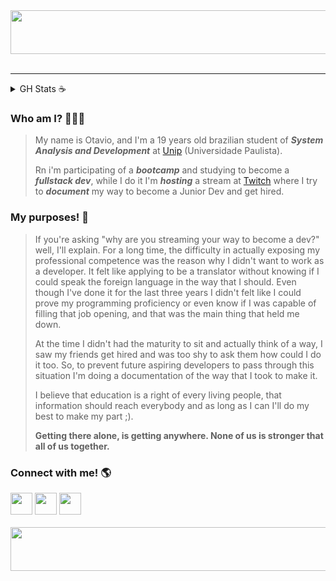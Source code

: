 <div align="center">
    <img src="https://i.pinimg.com/originals/f4/52/a2/f452a2f4b634b3011e065da8eaf0a5c3.gif" height="70" width="1100" alt="up_logo"/>
</div>
</br>
<hr>
  <details>
    <summary> GH Stats ☕</summary>
      <div align="center">
      <img height="100em" src="https://github-readme-stats.vercel.app/api?username=otavioabreu27&show_icons=true&theme=dark&include_all_commits=true&count_private=true"/>
      <img height="100em" src="https://github-readme-stats.vercel.app/api/top-langs/?username=otavioabreu27&layout=compact&langs_count=7&theme=dark"/> 
      </br
      <!--START_SECTION:waka-->
      <img height="300em" src="https://wakatime.com/share/@26901d77-dd3d-4f36-85b8-e670f5580e75/52d28a0d-c8b4-4d0a-b2e9-3c395589d0fd.svg"/>
      <!--END_SECTION:waka-->
  </details>
</div>

### Who am I? 👨🏻‍💻

>My name is Otavio, and I'm a 19 years old brazilian student of ***System Analysis and Development*** at [Unip](unip.br) (Universidade Paulista).
>
>Rn i'm participating of a ***bootcamp*** and studying to become a ***fullstack dev***, while I do it I'm ***hosting*** a stream at [Twitch](twitch.tv/strangepoison) where I try to ***document*** my way to become a Junior Dev and get hired.



### My purposes! 💪

> If you're asking "why are you streaming your way to become a dev?" well, I'll explain. For a long time, the difficulty in actually exposing my professional competence was the reason why I didn't want to work as a developer. It felt like applying to be a translator without knowing if I could speak the foreign language in the way that I should. Even though I've done it for the last three years I didn't felt like I could prove my programming proficiency or even know if I was capable of filling that job opening, and that was the main thing that held me down.
>
> At the time I didn't had the maturity to sit and actually think of a way, I saw my friends get hired and was too shy to ask them how could I do it too. So, to prevent future aspiring developers to pass through this situation I'm doing a documentation of the way that I took to make it.
>
> I believe that education is a right of every living people, that information should reach everybody and as long as I can I'll do my best to make my part ;).
>
> **Getting there alone, is getting anywhere. None of us is stronger that all of us together.**



### Connect with me! 🌎
<div> 
  <a href = "mailto:otavio.abreu96@gmail.com"><img src="https://img.shields.io/badge/-Gmail-%23333?style=for-the-badge&logo=gmail&logoColor=white" target="_blank" height="35em" weight"60em"></a>
  <a href="https://www.linkedin.com/in/o-abreu/" target="_blank"><img src="https://img.shields.io/badge/-LinkedIn-%230077B5?style=for-the-badge&logo=linkedin&logoColor=white" target="_blank" height="35em" weight"60em"></a> 
  <a href="https://www.twitch.tv/strangepoison" target="_blank"><img src="https://img.shields.io/badge/-Twitch-purple" target="_blank" height="35em" weight"60em"></a>
</div>
</br>
<div align="center">
    <img src="https://i.pinimg.com/originals/f4/52/a2/f452a2f4b634b3011e065da8eaf0a5c3.gif" height="70" width="1100" alt="down_logo"/>
</div>

